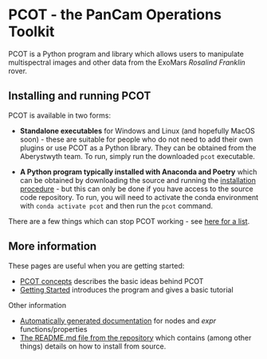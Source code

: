 # PCOT - the PanCam Operations Toolkit

PCOT is a Python program and library which allows users to manipulate 
multispectral images and other data from the ExoMars *Rosalind Franklin* rover.

## Installing and running PCOT
PCOT is available in two forms:

* **Standalone executables** for Windows and Linux (and hopefully MacOS soon) - these are 
suitable for people who do not need to add their own plugins or use PCOT as a Python library.
They can be obtained from the Aberystwyth team. To run, simply run the downloaded ```pcot``` executable.

* **A Python program typically installed with Anaconda and Poetry** which can be obtained by
downloading the source and running the [installation procedure](github.md) - but this can only be done
if you have access to the source code repository. To run, you will need to activate
the conda environment with ```conda activate pcot``` and then run the ```pcot``` command. 
        
There are a few things which can stop PCOT working - see
[here for a list](github.md#common-runtime-issues).


## More information

These pages are useful when you are getting started:

* [PCOT concepts](concepts.md) describes the basic ideas behind PCOT
* [Getting Started](gettingstarted.md) introduces the program and gives a basic tutorial

Other information

* [Automatically generated documentation](autodocs/index.md) for nodes and
*expr* functions/properties
* [The README.md file from the repository](github.md) which contains
(among other things) details on how to install from source.


